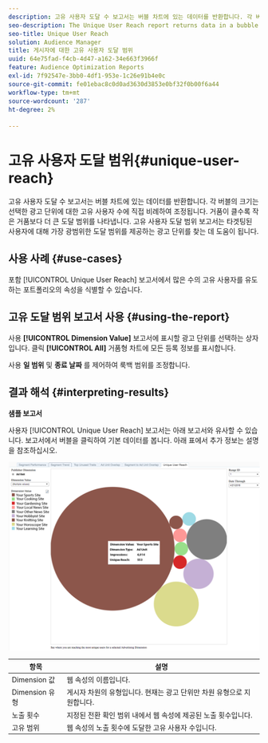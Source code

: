 ```yaml
---
description: 고유 사용자 도달 수 보고서는 버블 차트에 있는 데이터를 반환합니다. 각 버블의 크기는 선택한 광고 단위에 대한 고유 사용자 수에 직접 비례하여 조정됩니다. 거품이 클수록 작은 거품보다 더 큰 도달 범위를 나타냅니다. 고유 사용자 도달 범위 보고서는 타겟팅된 사용자에 대해 가장 광범위한 도달 범위를 제공하는 광고 단위를 찾는 데 도움이 됩니다.
seo-description: The Unique User Reach report returns data in a bubble chart. Each bubble is sized in direct proportion to the number of unique users for your selected ad units. A larger bubble indicates greater reach than a smaller bubble. The Unique User Reach report helps you find the ad unit that provides the broadest reach against your targeted users.
seo-title: Unique User Reach
solution: Audience Manager
title: 게시자에 대한 고유 사용자 도달 범위
uuid: 64e75fad-f4cb-4d47-a162-34e663f3966f
feature: Audience Optimization Reports
exl-id: 7f92547e-3bb0-4df1-953e-1c26e91b4e0c
source-git-commit: fe01ebac8c0d0ad3630d3853e0bf32f0b00f6a44
workflow-type: tm+mt
source-wordcount: '287'
ht-degree: 2%

---
```


# 고유 사용자 도달 범위{#unique-user-reach}

고유 사용자 도달 수 보고서는 버블 차트에 있는 데이터를 반환합니다. 각 버블의 크기는 선택한 광고 단위에 대한 고유 사용자 수에 직접 비례하여 조정됩니다. 거품이 클수록 작은 거품보다 더 큰 도달 범위를 나타냅니다. 고유 사용자 도달 범위 보고서는 타겟팅된 사용자에 대해 가장 광범위한 도달 범위를 제공하는 광고 단위를 찾는 데 도움이 됩니다.

## 사용 사례 {#use-cases}

포함 [!UICONTROL Unique User Reach] 보고서에서 많은 수의 고유 사용자를 유도하는 포트폴리오의 속성을 식별할 수 있습니다.

## 고유 도달 범위 보고서 사용 {#using-the-report}

사용 **[!UICONTROL Dimension Value]** 보고서에 표시할 광고 단위를 선택하는 상자입니다. 클릭 **[!UICONTROL All]** 거품형 차트에 모든 등록 정보를 표시합니다.

사용 **일 범위** 및 **종료 날짜** 를 제어하여 룩백 범위를 조정합니다.

## 결과 해석 {#interpreting-results}

**샘플 보고서**

사용자 [!UICONTROL Unique User Reach] 보고서는 아래 보고서와 유사할 수 있습니다. 보고서에서 버블을 클릭하여 기본 데이터를 봅니다. 아래 표에서 추가 정보는 설명을 참조하십시오.

![](assets/publisher_unique_user_reach.png)

| 항목 | 설명 |
|--- |--- |
| Dimension 값 | 웹 속성의 이름입니다. |
| Dimension 유형 | 게시자 차원의 유형입니다. 현재는 광고 단위만 차원 유형으로 지원합니다. |
| 노출 횟수 | 지정된 전환 확인 범위 내에서 웹 속성에 제공된 노출 횟수입니다. |
| 고유 범위 | 웹 속성의 노출 횟수에 도달한 고유 사용자 수입니다. |
